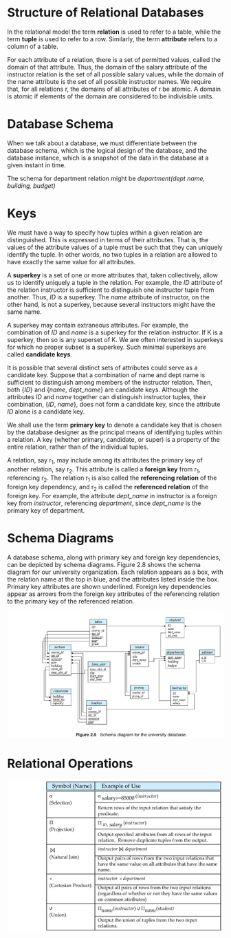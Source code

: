 # Structure of Relational Databases

In the relational model the term __relation__ is used to refer to a table, while the term __tuple__ is used to refer to a row. Similarly, the term __attribute__ refers to a column of a table.  

For each attribute of a relation, there is a set of permitted values, called the domain of that attribute. Thus, the domain of the salary attribute of the instructor relation is the set of all possible salary values, while the domain of the name attribute is the set of all possible instructor names. We require that, for all relations r, the domains of all attributes of r be atomic. A domain is atomic if elements of the domain are considered to be indivisible units.

# Database Schema
When we talk about a database, we must differentiate between the database schema, which is the logical design of the database, and the database instance, which is a snapshot of the data in the database at a given instant in time.

The schema for department relation might be _department(dept name,_ _building,_ _budget)_

# Keys
We must have a way to specify how tuples within a given relation are distinguished. This is expressed in terms of their attributes. That is, the values of the attribute values of a tuple must be such that they can uniquely identify the tuple. In other words, no two tuples in a relation are allowed to have exactly the same value for all attributes.

A __superkey__ is a set of one or more attributes that, taken collectively, allow us to identify uniquely a tuple in the relation. For example, the _ID_ attribute of the relation instructor is sufficient to distinguish one instructor tuple from another. Thus, _ID_ is a superkey. The _name_ attribute of instructor, on the other hand, is not a superkey, because several instructors might have the same name.  

A superkey may contain extraneous attributes. For example, the combination of _ID_ and _name_ is a superkey for the relation instructor. If K is a superkey, then so is any superset of K. We are often interested in superkeys for which no proper subset is a superkey. Such minimal superkeys are called __candidate keys__.  

It is possible that several distinct sets of attributes could serve as a candidate key. Suppose that a combination of name and dept name is sufficient to distinguish among members of the instructor relation. Then, both {_ID_} and {_name_, _dept_name_} are candidate keys. Although the attributes _ID_ and _name_ together can distinguish instructor tuples, their combination, {_ID_, _name_}, does not form a candidate key, since the attribute _ID_ alone is a candidate key.  

We shall use the term __primary key__ to denote a candidate key that is chosen by the database designer as the principal means of identifying tuples within a relation. A key (whether primary, candidate, or super) is a property of the entire relation, rather than of the individual tuples.  

A relation, say r<sub>1</sub>, may include among its attributes the primary key of another relation, say r<sub>2</sub>. This attribute is called a __foreign key__ from r<sub>1</sub>, referencing r<sub>2</sub>. The relation r<sub>1</sub> is also called the __referencing relation__ of the foreign key dependency, and r<sub>2</sub> is called the __referenced relation__ of the foreign key. For example, the attribute _dept_name_ in instructor is a foreign key from _instructor_, referencing _department_, since _dept_name_ is the primary key of department.

# Schema Diagrams
A database schema, along with primary key and foreign key dependencies, can be depicted by schema diagrams. Figure 2.8 shows the schema diagram for our university organization. Each relation appears as a box, with the relation name at the top in blue, and the attributes listed inside the box. Primary key attributes are shown underlined. Foreign key dependencies appear as arrows from the foreign key attributes of the referencing relation to the primary key of the referenced relation.  

![Figure 2.8](https://github.com/opwid/Library/blob/master/Database%20System%20Concepts/Images/Figure%202.8.png)

# Relational Operations  

![Relational Operations](https://github.com/opwid/Library/blob/master/Database%20System%20Concepts/Images/Relational%20Operations.png)

